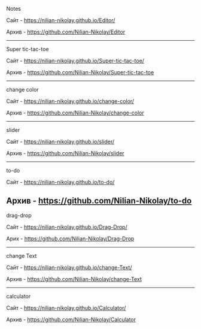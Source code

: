 Notes

Сайт - https://nilian-nikolay.github.io/Editor/

Архив - https://github.com/Nilian-Nikolay/Editor


----------------

Super tic-tac-toe

Сайт - https://nilian-nikolay.github.io/Super-tic-tac-toe/

Архив - https://github.com/Nilian-Nikolay/Super-tic-tac-toe

-----------------------------
change color

Сайт - https://nilian-nikolay.github.io/change-color/

Архив - https://github.com/Nilian-Nikolay/change-color

-----------------------------
slider

Сайт - https://nilian-nikolay.github.io/slider/

Архив - https://github.com/Nilian-Nikolay/slider

------------------------------
to-do

Сайт - https://nilian-nikolay.github.io/to-do/

Архив - https://github.com/Nilian-Nikolay/to-do
------------------------------
drag-drop

Сайт - https://nilian-nikolay.github.io/Drag-Drop/

Арих - https://github.com/Nilian-Nikolay/Drag-Drop


------------------------
change Text

Сайт - https://nilian-nikolay.github.io/change-Text/

Архив - https://github.com/Nilian-Nikolay/change-Text

-------------------------------

calculator 

Сайт - https://nilian-nikolay.github.io/Calculator/

Архив - https://github.com/Nilian-Nikolay/Calculator


